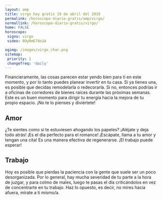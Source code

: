 ```yaml
---
layout: amp
title: virgo hoy gratis 19 de abril del 2019 
permalink: /horoscopo-diario-gratis/amp/virgo/
normallink: /horoscopo-diario-gratis/virgo/
home: FALSE
horoscopo:
 signo: virgo
 video: 0OyRmE78o1A

ogimg: /images/virgo_char.png
sitemap:
 priority: 1
 changefreq: 'daily'
---
```



Financieramente, las cosas parecen estar yendo bien para ti en este momento, y por lo tanto puedes planear invertir en tu casa. Si ya tienes una, es posible que decidas remodelarla o redecorarla. Si no, entonces podrías ir a oficinas de corredores de bienes raíces durante las próximas semanas. Este es un buen momento para dirigir tu energía hacia la mejora de tu propio espacio. ¡No te lo pienses y diviértete!

## Amor

¿Te sientes como si te estuviesen ahogando los papeles? ¡Aléjate y deja todo atrás! ¡Es el día perfecto para el romance! ¡Escápate, llama a tu amor y tengan una cita! Es una manera efectiva de regenerarse. ¡El trabajo puede esperar!

## Trabajo

Hoy es posible que pierdas la paciencia con la gente que suele ser un poco desorganizada. Por lo general, hay mucha severidad de tu parte a la hora de juzgar, y para colmo de males, luego te pasas el día criticándolos en vez de concentrarte en tu trabajo. Haz lo opuesto, es decir, no mires hacia afuera, mírate a ti mismo/a.